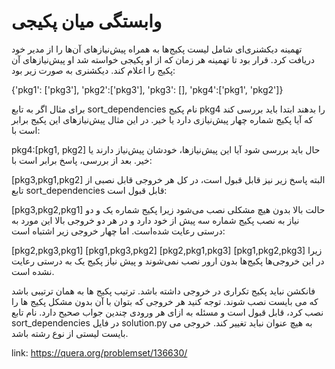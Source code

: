# وابستگی میان پکیجی

تهمینه دیکشنری‌ای شامل لیست پکیج‌ها به همراه پیش‌نیازهای آن‌ها را از مدیر خود دریافت کرد. قرار بود تا تهمینه هر زمان که از او پکیجی خواسته شد او پیش‌نیازهای آن پکیج را اعلام کند. دیکشنری به صورت زیر بود:

{'pkg1': ['pkg3'], 'pkg2':['pkg3'], 'pkg3': [], 'pkg4':['pkg1', 'pkg2']}

برای مثال اگر به تابع sort_dependencies نام پکیج pkg4 را بدهند ابتدا باید بررسی کند که آیا پکیج شماره چهار پیش‌نیازی دارد یا خیر. در این مثال پیش‌نیازهای این پکیج برابر است با:

pkg4:[pkg1, pkg2]
حال باید بررسی شود آیا این پیش‌نیاز‌ها، خودشان پیش‌نیاز دارند یا خیر. بعد از بررسی، پاسخ برابر است با:

[pkg3,pkg1,pkg2]
البته پاسخ‌ زیر نیز قابل قبول است، در کل هر خروجی قابل نصبی از تابع sort_dependencies قابل قبول است:

[pkg3,pkg2,pkg1]
حالت بالا بدون هیچ مشکلی نصب می‌شود زیرا پکیج شماره یک و دو نیاز به نصب پکیج شماره سه پیش از خود دارد و در هر دو خروجی بالا این مورد به درستی رعایت شده‌است. اما چهار خروجی زیر اشتباه است:

[pkg2,pkg3,pkg1]
[pkg1,pkg3,pkg2]
[pkg2,pkg1,pkg3]
[pkg1,pkg2,pkg3]
زیرا در این خروجی‌ها پکیج‌ها بدون ارور نصب نمی‌شوند و پیش نیاز پکیج یک به درستی رعایت نشده است.

فانکشن نباید پکیج تکراری در خروجی داشته باشد.
ترتیب پکیج ها به همان ترتیبی باشد که می بایست نصب شوند. توجه کنید هر خروجی که بتوان با آن بدون مشکل پکیج ها را نصب کرد، قابل قبول است و مسئله به ازای هر ورودی چندین جواب صحیح دارد.
نام تابع sort_dependencies در فایل solution.py به هیچ عنوان نباید تغییر کند.
خروجی می بایست لیستی از نوع رشته باشد.

link: <https://quera.org/problemset/136630/>
